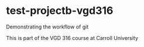 # test-projectb-vgd316
Demonstrating the workflow of git

This is part of the VGD 316 course at Carroll University
